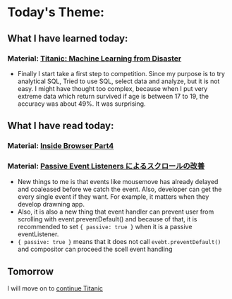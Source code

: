 # Today's Theme: 

## What I have learned today:

### Material: [Titanic: Machine Learning from Disaster](https://www.kaggle.com/c/titanic/overview)
- Finally I start take a first step to competition. Since my purpose is to try analytical SQL, Tried to use SQL, select data and analyze, but it is not easy. I might have thought too complex, because when I put very extreme data which return survived if age is between 17 to 19, the accuracy was about 49%. It was surprising.
    
## What I have read today:
### Material: [Inside Browser Part4](https://developers.google.com/web/updates/2018/09/inside-browser-part4)
### Material: [Passive Event Listeners によるスクロールの改善](https://blog.jxck.io/entries/2016-06-09/passive-event-listeners.html)
- New things to me is that events like mousemove has already delayed and coaleased before we catch the event. Also, developer can get the every single event if they want. For example, it matters when they develop drawning app.
- Also, it is also a new thing that event handler can prevent user from scrolling with event.preventDefault() and because of that, it is recommended to set `{ passive: true }` when it is a passive eventListener.
- `{ passive: true }` means that it does not call `evebt.preventDefault()` and compositor can proceed the scell event handling

## Tomorrow
I will move on to [continue Titanic]()
